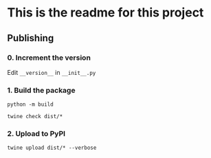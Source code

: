 
<!--[[[cog import gen; cog.out(gen.readme()) ]]]-->

# This is the readme for this project

<!--[[[end]]]-->


## Publishing

### 0. Increment the version

Edit `__version__` in `__init__.py`

### 1. Build the package

`python -m build`

`twine check dist/*`

### 2. Upload to PyPI

`twine upload dist/* --verbose`